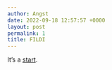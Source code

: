 ```yaml
---
author: Angst
date: 2022-09-18 12:57:57 +0000
layout: post
permalink: 1
title: FILDI
---
```



It’s a [start](https://www.youtube.com/watch?v=RYlCVwxoL_g).
